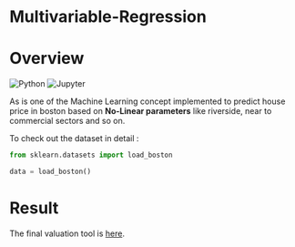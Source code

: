 # Multivariable-Regression


# Overview

![Python](https://img.shields.io/badge/Python-FFD43B?style=for-the-badge&logo=python&logoColor=blue)
![Jupyter](https://img.shields.io/badge/Jupyter-F37626.svg?&style=for-the-badge&logo=Jupyter&logoColor=white)

As is one of the Machine Learning concept implemented to predict house price in boston based on **No-Linear parameters** like riverside, near to commercial sectors and so on.

To check out the dataset in detail :

```python
from sklearn.datasets import load_boston

data = load_boston()
```

# Result

The final valuation tool is [here](https://github.com/shubyaa/Multivariable-Regression/blob/main/boston_valuation.py).
